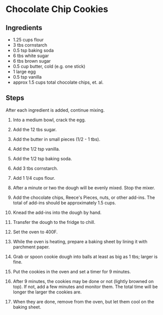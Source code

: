 # Chocolate Chip Cookies

## Ingredients

* 1.25 cups flour
* 3 tbs cornstarch
* 0.5 tsp baking soda
* 6 tbs white sugar
* 6 tbs brown sugar
* 0.5 cup butter, cold (e.g. one stick)
* 1 large egg
* 0.5 tsp vanilla
* approx 1.5 cups total chocolate chips, et. al.

## Steps

After each ingredient is added, continue mixing.

1. Into a medium bowl, crack the egg.
2. Add the 12 tbs sugar.
3. Add the butter in small pieces (1/2 - 1 tbs).
4. Add the 1/2 tsp vanilla.
5. Add the 1/2 tsp baking soda.
6. Add 3 tbs cornstarch.
7. Add 1 1/4 cups flour.

8. After a minute or two the dough will be evenly mixed. Stop the mixer.

9. Add the chocolate chips, Reece's Pieces, nuts, or other add-ins.  The total of add-ins should be approximately 1.5 cups.
10. Knead the add-ins into the dough by hand.
11. Transfer the dough to the fridge to chill.

12. Set the oven to 400F.
13. While the oven is heating, prepare a baking sheet by lining it with parchment paper.
14. Grab or spoon cookie dough into balls at least as big as 1 tbs; larger is fine.

15. Put the cookies in the oven and set a timer for 9 minutes.
16. After 9 minutes, the cookies may be done or not (lightly browned on top).  If not, add a few minutes and monitor them.  The total time will be longer the larger the cookies are.
17. When they are done, remove from the oven, but let them cool on the baking sheet.
